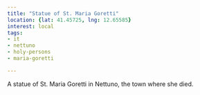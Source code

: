 ```yaml
---
title: "Statue of St. Maria Goretti"
location: {lat: 41.45725, lng: 12.65585}
interest: local
tags:
- it
- nettuno
- holy-persons
- maria-goretti

---
```



A statue of St. Maria Goretti in Nettuno, the town where she died.


